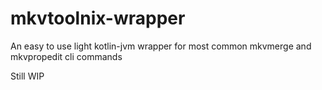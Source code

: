 # mkvtoolnix-wrapper
An easy to use light kotlin-jvm wrapper for most common mkvmerge and mkvpropedit cli commands


Still WIP
